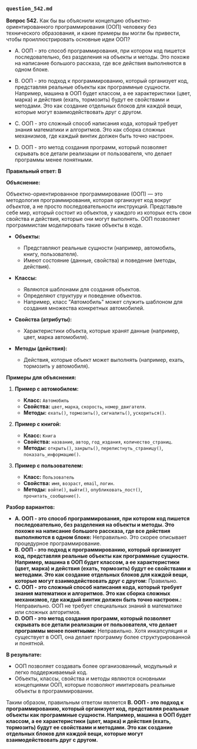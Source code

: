 ### `question_542.md`

**Вопрос 542.** Как бы вы объяснили концепцию объектно-ориентированного программирования (ООП) человеку без технического образования, и какие примеры вы могли бы привести, чтобы проиллюстрировать основные идеи ООП?

-   A.  ООП - это способ программирования, при котором код пишется последовательно, без разделения на объекты и методы. Это похоже на написание большого рассказа, где все действия выполняются в одном блоке.

-   B.  ООП - это подход к программированию, который организует код, представляя реальные объекты как программные сущности. Например, машина в ООП будет классом, а ее характеристики (цвет, марка) и действия (ехать, тормозить) будут ее свойствами и методами. Это как создание отдельных блоков для каждой вещи, которые могут взаимодействовать друг с другом.

-   C.  ООП - это сложный способ написания кода, который требует знания математики и алгоритмов. Это как сборка сложных механизмов, где каждый винтик должен быть точно настроен.

-  D.  ООП - это метод создания программ, который позволяет скрывать все детали реализации от пользователя, что делает программы менее понятными.

**Правильный ответ: B**

**Объяснение:**

Объектно-ориентированное программирование (ООП) — это методология программирования, которая организует код вокруг *объектов*, а не просто последовательности инструкций.  Представьте себе мир, который состоит из объектов, у каждого из которых есть свои свойства и действия, которые они могут выполнять.  ООП позволяет программистам моделировать такие объекты в коде.

*   **Объекты:**
    *   Представляют реальные сущности (например, автомобиль, книгу, пользователя).
    *   Имеют состояние (данные, свойства) и поведение (методы, действия).

*   **Классы:**
    *   Являются шаблонами для создания объектов.
    *   Определяют структуру и поведение объектов.
    *   Например, класс "Автомобиль" может служить шаблоном для создания множества конкретных автомобилей.

*   **Свойства (атрибуты):**
    *   Характеристики объекта, которые хранят данные (например, цвет, марка автомобиля).

*   **Методы (действия):**
    *   Действия, которые объект может выполнять (например, ехать, тормозить у автомобиля).

**Примеры для объяснения:**

1.  **Пример с автомобилем:**
    *   **Класс:** `Автомобиль`
    *   **Свойства:** `цвет`, `марка`, `скорость`, `номер_двигателя`.
    *   **Методы:** `ехать()`, `тормозить()`, `сигналить()`, `ускориться()`.

2.  **Пример с книгой:**
    *   **Класс:** `Книга`
    *   **Свойства:** `название`, `автор`, `год_издания`, `количество_страниц`.
    *   **Методы:** `открыть()`, `закрыть()`, `перелистнуть_страницу()`, `показать_информацию()`.

3.  **Пример с пользователем:**
     *   **Класс:** `Пользователь`
     *   **Свойства:** `имя`, `возраст`, `email`, `логин`.
     *   **Методы:**  `войти()`, `выйти()`, `опубликовать_пост()`, `прочитать_сообщение()`.

**Разбор вариантов:**
*   **A. ООП - это способ программирования, при котором код пишется последовательно, без разделения на объекты и методы. Это похоже на написание большого рассказа, где все действия выполняются в одном блоке:** Неправильно. Это скорее описывает процедурное программирование.
*   **B. ООП - это подход к программированию, который организует код, представляя реальные объекты как программные сущности. Например, машина в ООП будет классом, а ее характеристики (цвет, марка) и действия (ехать, тормозить) будут ее свойствами и методами. Это как создание отдельных блоков для каждой вещи, которые могут взаимодействовать друг с другом:** Правильно.
*   **C. ООП - это сложный способ написания кода, который требует знания математики и алгоритмов. Это как сборка сложных механизмов, где каждый винтик должен быть точно настроен.:** Неправильно. ООП не требует специальных знаний в математике или сложных алгоритмов.
*   **D. ООП - это метод создания программ, который позволяет скрывать все детали реализации от пользователя, что делает программы менее понятными:** Неправильно. Хотя инкапсуляция и существует в ООП, она делает программу более структурированной и понятной.

**В результате:**
*   ООП позволяет создавать более организованный, модульный и легко поддерживаемый код.
*   Объекты, классы, свойства и методы являются основными концепциями ООП, которые позволяют имитировать реальные объекты в программировании.

Таким образом, правильным ответом является **B.  ООП - это подход к программированию, который организует код, представляя реальные объекты как программные сущности. Например, машина в ООП будет классом, а ее характеристики (цвет, марка) и действия (ехать, тормозить) будут ее свойствами и методами. Это как создание отдельных блоков для каждой вещи, которые могут взаимодействовать друг с другом.**
